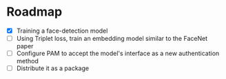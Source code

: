 # Roadmap
- [x] Training a face-detection model
- [ ] Using Triplet loss, train an embedding model similar to the FaceNet paper
- [ ] Configure PAM to accept the model's interface as a new authentication method
- [ ] Distribute it as a package
